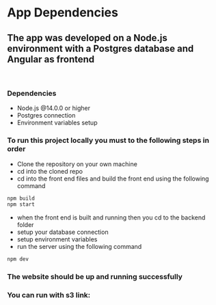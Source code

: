 # App Dependencies

## The app was developed on a Node.js environment with a Postgres database and Angular as frontend

<br>

### Dependencies

- Node.js @14.0.0 or higher
- Postgres connection
- Environment variables setup

### To run this project locally you must to the following steps in order

- Clone the repository on your own machine
- cd into the cloned repo
- cd into the front end files and build the front end using the following command

```bash
npm build
npm start
```

- when the front end is built and running then you cd to the backend folder
- setup your database connection
- setup environment variables
- run the server using the following command

```bash
npm dev
```

### The website should be up and running successfully

### You can run with s3 link:
``` http://bucket-deploy-project4.s3-website-us-east-1.amazonaws.com
